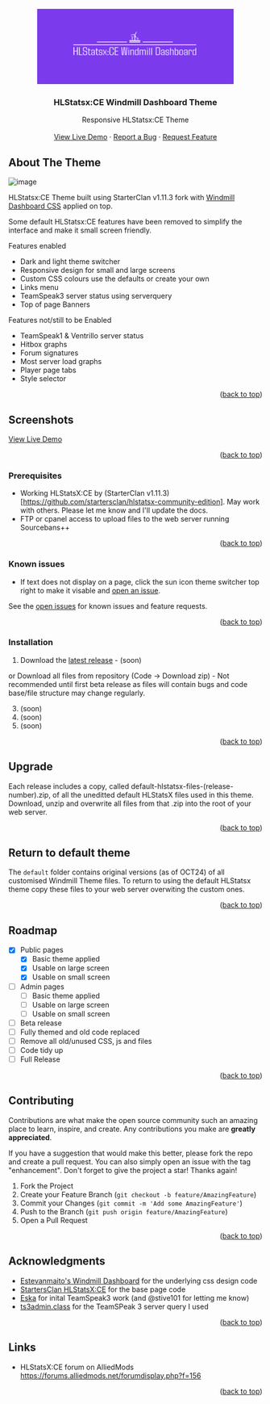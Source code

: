 
<!-- Improved compatibility of back to top link: See: https://github.com/othneildrew/Best-README-Template/pull/73 -->
<a id="readme-top"></a>


<!-- PROJECT LOGO -->
<div align="center">
  <a href="https://github.com/DNA-styx/sbpp-windmill-dashboard">
    <img src="https://github.com/DNA-styx/HLSTATSX-Windmill-Theme/blob/main/assets/hlstatsxce-windmill-dashboard-logo.png" alt="Sourcebans++ Windmill Dashboard Theme Logo" width="390" height="149">
  </a>

<h3 align="center">HLStatsx:CE Windmill Dashboard Theme</h3>

  <p align="center">
    Responsive HLStatsx:CE Theme
    <br />
    <br />
    <a href="https://stats.dnagames.site/hlstats.php?mode=players&game=dods">View Live Demo</a>
    ·
    <a href="https://github.com/DNA-styx/HLSTATSX-Windmill-Theme/issues/new">Report a Bug</a>
    ·
    <a href="https://github.com/DNA-styx/HLSTATSX-Windmill-Theme/issues/new">Request Feature</a>
  </p>
</div>


<!-- ABOUT THE PROJECT -->
## About The Theme

![image](https://github.com/user-attachments/assets/64f28a29-bde3-4cf6-9b81-50c2bde87e6a)

HLStatsx:CE Theme built using StarterClan v1.11.3 fork with [Windmill Dashboard CSS](https://github.com/estevanmaito/windmill-dashboard) applied on top. 

Some default HLStatsx:CE features have been removed to simplify the interface and make it small screen friendly.

Features enabled
* Dark and light theme switcher
* Responsive design for small and large screens
* Custom CSS colours use the defaults or create your own
* Links menu
* TeamSpeak3 server status using serverquery
* Top of page Banners

Features not/still to be Enabled
* TeamSpeak1 & Ventrillo server status
* Hitbox graphs
* Forum signatures
* Most server load graphs
* Player page tabs
* Style selector

<p align="right">(<a href="#readme-top">back to top</a>)</p>


<!-- Screen shots -->
## Screenshots
<a href="https://stats.dnagames.site/hlstats.php?mode=players&game=dods">View Live Demo</a>

<p align="right">(<a href="#readme-top">back to top</a>)</p>


### Prerequisites

* Working HLStatsX:CE by (StarterClan v1.11.3)[https://github.com/startersclan/hlstatsx-community-edition]. May work with others. Please let me know and I'll update the docs.
* FTP or cpanel access to upload files to the web server running Sourcebans++

<p align="right">(<a href="#readme-top">back to top</a>)</p>

### Known issues

* If text does not display on a page, click the sun icon theme switcher top right to make it visable and [open an issue](https://github.com/DNA-styx/HLSTATSX-Windmill-Theme/issues).

See the [open issues](https://github.com/DNA-styx/HLSTATSX-Windmill-Theme/issues) for known issues and feature requests.

<p align="right">(<a href="#readme-top">back to top</a>)</p>


### Installation

1. Download the [latest release](https://github.com/DNA-styx/HLSTATSX-Windmill-Theme/releases) - (soon)
   
or Download all files from repository (Code -> Download zip) - Not recommended until first beta release as files will contain bugs and code base/file structure may change regularly.

3. (soon)
4. (soon)
5. (soon)

<p align="right">(<a href="#readme-top">back to top</a>)</p>

## Upgrade

Each release includes a copy, called default-hlstatsx-files-(release-number).zip, of all the uneditted default HLStatsX files used in this theme. 
Download, unzip and overwrite all files from that .zip into the root of your web server.

<p align="right">(<a href="#readme-top">back to top</a>)</p>

## Return to default theme

The `default` folder contains original versions (as of OCT24) of all customised Windmill Theme files.
To return to using the default HLStatsx theme copy these files to your web server overwiting the custom ones.    

<p align="right">(<a href="#readme-top">back to top</a>)</p>


<!-- ROADMAP -->
## Roadmap

- [X] Public pages
  - [X] Basic theme applied 
  - [X] Usable on large screen 
  - [X] Usable on small screen
- [ ] Admin pages 
  - [ ] Basic theme applied 
  - [ ] Usable on large screen  
  - [ ] Usable on small screen
- [ ] Beta release 
- [ ] Fully themed and old code replaced 
- [ ] Remove all old/unused CSS, js and files
- [ ] Code tidy up
- [ ] Full Release

<p align="right">(<a href="#readme-top">back to top</a>)</p>


<!-- CONTRIBUTING -->
## Contributing

Contributions are what make the open source community such an amazing place to learn, inspire, and create. Any contributions you make are **greatly appreciated**.

If you have a suggestion that would make this better, please fork the repo and create a pull request. You can also simply open an issue with the tag "enhancement".
Don't forget to give the project a star! Thanks again!

1. Fork the Project
2. Create your Feature Branch (`git checkout -b feature/AmazingFeature`)
3. Commit your Changes (`git commit -m 'Add some AmazingFeature'`)
4. Push to the Branch (`git push origin feature/AmazingFeature`)
5. Open a Pull Request

<p align="right">(<a href="#readme-top">back to top</a>)</p>


<!-- ACKNOWLEDGMENTS -->
## Acknowledgments

* [Estevanmaito's Windmill Dashboard](https://github.com/estevanmaito/windmill-dashboard) for the underlying css design code
* [StartersClan HLStatsX:CE](https://github.com/startersclan/hlstatsx-community-edition) for the base page code
* [Eska](https://forums.alliedmods.net/showpost.php?p=1854304&postcount=4) for inital TeamSpeak3 work (and @stive101 for letting me know)
* [ts3admin.class](https://github.com/Speckmops/ts3admin.class) for the TeamSPeak 3 server query I used


<p align="right">(<a href="#readme-top">back to top</a>)</p>


<!-- LINKS -->
## Links

* HLStatsX:CE forum on AlliedMods https://forums.alliedmods.net/forumdisplay.php?f=156


<p align="right">(<a href="#readme-top">back to top</a>)</p>

<!-- MARKDOWN LINKS & IMAGES -->
<!-- https://www.markdownguide.org/basic-syntax/#reference-style-links -->
[contributors-shield]: https://img.shields.io/github/contributors/DNA-styx/sbpp-windmill-dashboard.svg?style=for-the-badge
[contributors-url]: https://github.com/DNA-styx/sbpp-windmill-dashboard/graphs/contributors
[forks-shield]: https://img.shields.io/github/forks/DNA-styx/sbpp-windmill-dashboard.svg?style=for-the-badge
[forks-url]: https://github.com/DNA-styx/sbpp-windmill-dashboard/network/members
[stars-shield]: https://img.shields.io/github/stars/DNA-styx/sbpp-windmill-dashboard.svg?style=for-the-badge
[stars-url]: https://github.com/DNA-styx/sbpp-windmill-dashboard/stargazers
[issues-shield]: https://img.shields.io/github/issues/DNA-styx/sbpp-windmill-dashboard.svg?style=for-the-badge
[issues-url]: https://github.com/DNA-styx/sbpp-windmill-dashboard/issues
[license-shield]: https://img.shields.io/github/license/DNA-styx/sbpp-windmill-dashboard.svg?style=for-the-badge
[license-url]: https://github.com/DNA-styx/sbpp-windmill-dashboard/blob/master/LICENSE.txt
